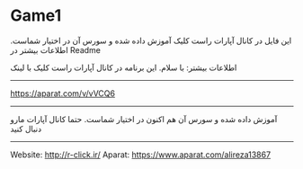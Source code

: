 # Game1
این فایل در کانال آپارات راست کلیک آموزش داده شده و سورس آن در اختیار شماست. اطلاعات بیشتر در Readme


اطلاعات بیشتر:
با سلام. این برنامه در کانال آپارات راست کلیک با لینک
__________________________________
https://aparat.com/v/vVCQ6
__________________________________
آموزش داده شده و سورس آن هم اکنون در اختیار شماست. حتما کانال آپارات مارو دنبال کنید
_________________________

Website: http://r-click.ir/
Aparat: https://www.aparat.com/alireza13867
